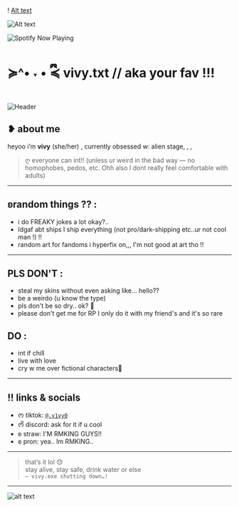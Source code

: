! [Alt text](https://media.tenor.com/ydHqQgp3OAcAAAAi/aesthetic-cute.gif) 

![Alt text](https://media1.tenor.com/m/e-hxJJ4teakAAAAC/pink-anime-aesthetic-anime.gif) 

![Spotify Now Playing](https://spotify-github-profile.kittinanx.com/api/view.svg?uid=avjz40jgsjeiv5bgzoeqoaztt&cover_image=true&theme=novatorem&show_offline=true&background_color=121212&interchange=true&bar_color=ffffff&bar_color_cover=true)


# ≽^• ˕ • ྀི≼ vivy.txt // aka your fav !!! 

![Header](https://c.tenor.com/901vEQW9h-IAAAAd/tenor.gif) 

##  ❥ about me
heyoo i’m **vivy** (she/her) 
, currently obsessed w: alien stage, , , 

> ღ everyone can int!! (unless ur weird in the bad way — no homophobes, pedos, etc. Ohh also I dont really feel comfortable with adults)

---

##  ʚrandom things ?? :
- i do FREAKY jokes a lot okay?.. 
- Idgaf abt ships I ship everything (not pro/dark-shipping etc..ur not cool man !) !! 
- random art for fandoms i hyperfix on,,, I'm not good at art tho !! 

---

## PLS DON'T :
- steal my skins without even asking like… hello??
- be a weirdo (u know the type)
- pls don't be so dry.. ok? 🥹
- please don't get me for RP I only do it with my friend's and it's so rare

## DO :
- int if chill
- live with love
- cry w me over fictional characters🥹

---

## !! links & socials
- ᰔ tiktok: [`@.v1vy0`](https://www.tiktok.com/@.v1vy0?_t=ZS-8yEcPQv89VH&_r=1)
- ᰔᩚ discord: ask for it if u cool
- ʚ straw: I'M RMKING GUYS!! 
- ʚ pron: yea.. Im RMKING.. 

---

> that’s it lol 😓  
> stay alive, stay safe, drink water or else  
> `– vivy.exe shutting down…!`

---


![alt text](https://media.tenor.com/XGAxTd1hTKAAAAAi/needy-girl-overdose-needy-streamer-overload.gif) 